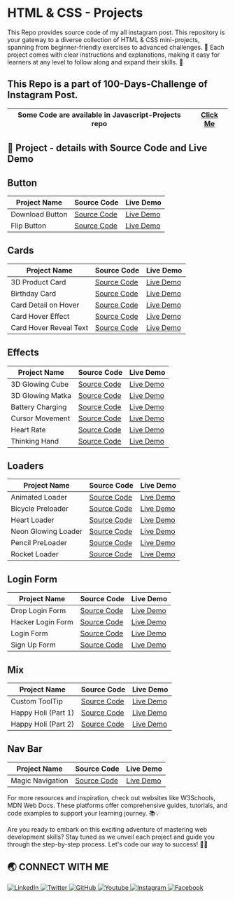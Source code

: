# HTML & CSS - Projects
This Repo provides source code of my all instagram post. This repository is your gateway to a diverse collection of HTML &amp; CSS mini-projects, spanning from beginner-friendly exercises to advanced challenges. 🌟 Each project comes with clear instructions and explanations, making it easy for learners at any level to follow along and expand their skills. 🚀

<h2>This Repo is a part of 100-Days-Challenge of Instagram Post.</h2>

| Some Code are available in Javascript-Projects repo | [Click Me](https://github.com/Jay-Govind/JavaScript-Projects.git) |
| --------------------------------------------------- | ----------------------------------------------------------------- |

## 🔨 Project - details with Source Code and Live Demo

## Button

| Project Name               | Source Code                                         | Live Demo                                                |
| -------------------------- | --------------------------------------------------- | -------------------------------------------------------- |
| Download Button            | [Source Code](https://github.com/Jay-Govind/HTML-CSS-Projects/tree/573f024b08cd0cf0c596ad9851594986202f5b0c/Download%20Button)  | [Live Demo](https://jay-govind.github.io/HTML-CSS-Projects/Download%20Button) |
| Flip Button                | [Source Code](https://github.com/Jay-Govind/HTML-CSS-Projects/tree/573f024b08cd0cf0c596ad9851594986202f5b0c/Flip%20Button)  | [Live Demo](https://jay-govind.github.io/HTML-CSS-Projects/Flip%20Button) |



## Cards

| Project Name               | Source Code                                         | Live Demo                                                |
| -------------------------- | --------------------------------------------------- | -------------------------------------------------------- |
| 3D Product Card            | [Source Code](https://github.com/Jay-Govind/HTML-CSS-Projects/tree/573f024b08cd0cf0c596ad9851594986202f5b0c/3D%20Product%20Card)  | [Live Demo](https://jay-govind.github.io/HTML-CSS-Projects/3D%20Product%20Card) |
| Birthday Card              | [Source Code](https://github.com/Jay-Govind/HTML-CSS-Projects/tree/573f024b08cd0cf0c596ad9851594986202f5b0c/Birthday%20Card)  | [Live Demo](https://jay-govind.github.io/HTML-CSS-Projects/Birthday%20Card) |
| Card Detail on Hover       | [Source Code](https://github.com/Jay-Govind/HTML-CSS-Projects/tree/573f024b08cd0cf0c596ad9851594986202f5b0c/Card%20Details%20On%20Hover)  | [Live Demo](https://jay-govind.github.io/HTML-CSS-Projects/Card%20Details%20On%20Hover) |
| Card Hover Effect          | [Source Code](https://github.com/Jay-Govind/HTML-CSS-Projects/tree/573f024b08cd0cf0c596ad9851594986202f5b0c/Card%20Hover%20Effect)  | [Live Demo](https://jay-govind.github.io/HTML-CSS-Projects/Card$20Hover$20Effect) |
| Card Hover Reveal Text     | [Source Code](https://github.com/Jay-Govind/HTML-CSS-Projects/tree/573f024b08cd0cf0c596ad9851594986202f5b0c/Card%20Hover%20Reveal%20Text)  | [Live Demo](https://jay-govind.github.io/HTML-CSS-Projects/Card%20Hover%20Reveal%20Text) |



## Effects

| Project Name               | Source Code                                         | Live Demo                                                |
| -------------------------- | --------------------------------------------------- | -------------------------------------------------------- |
| 3D Glowing Cube            | [Source Code](https://github.com/Jay-Govind/HTML-CSS-Projects/tree/aea775b38ba32469b4e25c7eb8bbf6eeee8658ea/3D%20Glowing%20Cube)  | [Live Demo](https://jay-govind.github.io/HTML-CSS-Projects/3D%20Glowing%20Cube) |
| 3D Glowing Matka           | [Source Code](https://github.com/Jay-Govind/HTML-CSS-Projects/tree/573f024b08cd0cf0c596ad9851594986202f5b0c/3D%20Glowing%20matka)  | [Live Demo](https://jay-govind.github.io/HTML-CSS-Projects/3D%20Glowing%20matka) |
| Battery Charging            | [Source Code](https://github.com/Jay-Govind/HTML-CSS-Projects/tree/af6a350584e44d949eafe6f756267623d1f41007/Battery%20Charging)    | [Live Demo](https://jay-govind.github.io/HTML-CSS-Projects/Battery%20Charging) |
| Cursor Movement            | [Source Code](https://github.com/Jay-Govind/HTML-CSS-Projects/tree/573f024b08cd0cf0c596ad9851594986202f5b0c/Cursor%20Movement)  | [Live Demo](https://jay-govind.github.io/HTML-CSS-Projects/Cursor%20Movement) |
| Heart Rate                 | [Source Code](https://github.com/Jay-Govind/HTML-CSS-Projects/tree/573f024b08cd0cf0c596ad9851594986202f5b0c/Heart%20Rate)  | [Live Demo](https://jay-govind.github.io/HTML-CSS-Projects/Heart%20Rate) |
| Thinking Hand              | [Source Code](https://github.com/Jay-Govind/HTML-CSS-Projects/tree/573f024b08cd0cf0c596ad9851594986202f5b0c/Thinking%20Hand)  | [Live Demo](https://jay-govind.github.io/HTML-CSS-Projects/Thinking%20Hand) |



## Loaders

| Project Name               | Source Code                                         | Live Demo                                                |
| -------------------------- | --------------------------------------------------- | -------------------------------------------------------- |
| Animated Loader            | [Source Code](https://github.com/Jay-Govind/HTML-CSS-Projects/tree/573f024b08cd0cf0c596ad9851594986202f5b0c/Animated%20Loader)  | [Live Demo](https://jay-govind.github.io/HTML-CSS-Projects/Animated%20Loader) |
| Bicycle Preloader          | [Source Code](https://github.com/Jay-Govind/HTML-CSS-Projects/tree/573f024b08cd0cf0c596ad9851594986202f5b0c/Bicycle%20Preloader)  | [Live Demo](https://jay-govind.github.io/HTML-CSS-Projects/Bicycle%20Preloader) |
| Heart Loader               | [Source Code](https://github.com/Jay-Govind/HTML-CSS-Projects/tree/573f024b08cd0cf0c596ad9851594986202f5b0c/Heart%20Loader)  | [Live Demo](https://jay-govind.github.io/HTML-CSS-Projects/Heart%20Loader) |
| Neon Glowing Loader        | [Source Code](https://github.com/Jay-Govind/HTML-CSS-Projects/tree/573f024b08cd0cf0c596ad9851594986202f5b0c/Neon%20Glowing%20Loader)  | [Live Demo](https://jay-govind.github.io/HTML-CSS-Projects/Neon%20Glowing%20Loader) |
| Pencil PreLoader           | [Source Code](https://github.com/Jay-Govind/HTML-CSS-Projects/tree/573f024b08cd0cf0c596ad9851594986202f5b0c/Pencil%20Preloader)  | [Live Demo](https://jay-govind.github.io/HTML-CSS-Projects/Pencil%20Preloader) |
| Rocket Loader              | [Source Code](https://github.com/Jay-Govind/HTML-CSS-Projects/tree/573f024b08cd0cf0c596ad9851594986202f5b0c/Rocket%20Loader)  | [Live Demo](https://jay-govind.github.io/HTML-CSS-Projects/Rocket%20Loader) |



## Login Form

| Project Name               | Source Code                                         | Live Demo                                                |
| -------------------------- | --------------------------------------------------- | -------------------------------------------------------- |
| Drop Login Form            | [Source Code](https://github.com/Jay-Govind/HTML-CSS-Projects/tree/573f024b08cd0cf0c596ad9851594986202f5b0c/Drop%20Login%20Form)  | [Live Demo](https://jay-govind.github.io/HTML-CSS-Projects/Drop%20Login%20Form) |
| Hacker Login Form          | [Source Code](https://github.com/Jay-Govind/HTML-CSS-Projects/tree/573f024b08cd0cf0c596ad9851594986202f5b0c/Hacker%20Login%20Form)  | [Live Demo](https://jay-govind.github.io/HTML-CSS-Projects/Hacker%20Login%20Form) |
| Login Form                 | [Source Code](https://github.com/Jay-Govind/HTML-CSS-Projects/tree/573f024b08cd0cf0c596ad9851594986202f5b0c/Login%20Form)  | [Live Demo](https://jay-govind.github.io/HTML-CSS-Projects/Login%20Form) |
| Sign Up Form               | [Source Code](https://github.com/Jay-Govind/HTML-CSS-Projects/tree/573f024b08cd0cf0c596ad9851594986202f5b0c/Sign%20Up%20Form)  | [Live Demo](https://jay-govind.github.io/HTML-CSS-Projects/Sign%20Up%20Form) |



## Mix

| Project Name               | Source Code                                         | Live Demo                                                |
| -------------------------- | --------------------------------------------------- | -------------------------------------------------------- |
| Custom ToolTip             | [Source Code](https://github.com/Jay-Govind/HTML-CSS-Projects/tree/573f024b08cd0cf0c596ad9851594986202f5b0c/Custom%20Tooltip%20Animation)  | [Live Demo](https://jay-govind.github.io/HTML-CSS-Projects/Custom%20Tooltip%20Animation) |
| Happy Holi (Part 1)        | [Source Code](https://github.com/Jay-Govind/HTML-CSS-Projects/tree/9721eafcd07bbdffea45f618bf4ed9df88660579/Happy%20Holi%20Part%201)  | [Live Demo](https://jay-govind.github.io/HTML-CSS-Projects/Happy%20Holi%20Part%201) |
| Happy Holi (Part 2)        | [Source Code](https://github.com/Jay-Govind/HTML-CSS-Projects/tree/9721eafcd07bbdffea45f618bf4ed9df88660579/Happy%20Holi%20Part%202)  | [Live Demo](https://jay-govind.github.io/HTML-CSS-Projects/Happy%20Holi%20Part%202) |



## Nav Bar

| Project Name               | Source Code                                         | Live Demo                                                |
| -------------------------- | --------------------------------------------------- | -------------------------------------------------------- |
| Magic Navigation           | [Source Code](https://github.com/Jay-Govind/HTML-CSS-Projects/tree/573f024b08cd0cf0c596ad9851594986202f5b0c/Magic%20Navigation)  | [Live Demo](https://jay-govind.github.io/HTML-CSS-Projects/Magic%20Navigation) |




For more resources and inspiration, check out websites like W3Schools, MDN Web Docs. These platforms offer comprehensive guides, tutorials, and code examples to support your learning journey. 📚💡

Are you ready to embark on this exciting adventure of mastering web development skills? Stay tuned as we unveil each project and guide you through the step-by-step process. Let's code our way to success! 💪🌐

## 🌏 **CONNECT WITH ME**

<a  href="https://www.linkedin.com/in/govind-jay">
    <img src="https://img.shields.io/badge/LinkedIn-0077B5?style=for-the-badge&logo=linkedin&logoColor=white" title="LinkedIn"  alt="LinkedIn"/>
</a>
<a href="https://twitter.com/_JayGovind"> 
    <img src="https://img.shields.io/badge/Twitter-1DA1F2?style=for-the-badge&logo=twitter&logoColor=white" title="Twitter"  alt="Twitter"/>
</a>
<a href="https://www.github.com/Jay-Govind"> 
    <img src="https://img.shields.io/badge/GitHub-100000?style=for-the-badge&logo=github&logoColor=white" title="GitHub"  alt="GitHub"/>
</a>
<a href="https://www.youtube.com/@jaygovindofficial751"> 
    <img src="https://img.shields.io/badge/YouTube-FF0000?style=for-the-badge&logo=youtube&logoColor=white" title="Youtube"  alt="Youtube"/>
</a>
<a href="https://www.instagram.com/devwithgovind"> 
    <img src="https://img.shields.io/badge/Instagram-E4405F?style=for-the-badge&logo=instagram&logoColor=white" title="Instagram"  alt="Instagram"/>
</a>
<a href="https://www.facebook.com/profile.php?id=61556260830301&mibextid=ZbWKwL"> 
    <img src="https://img.shields.io/badge/Facebook-%231877F2.svg?style=for-the-badge&logo=Facebook&logoColor=white" title="Facebook"  alt="Facebook"/>
</a>
